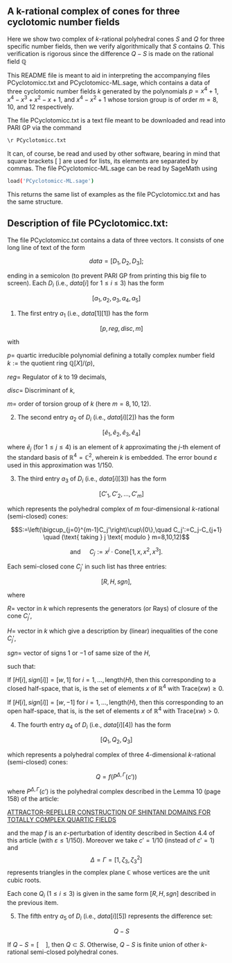 ## A k-rational complex of cones for three cyclotomic number fields  

   Here we show two complex of $k$-rational polyhedral cones $S$ and $Q$ for three specific number fields, then we verify algorithmically that $S$ contains $Q$. This verification is rigorous since the difference $Q-S$ is made on the rational field $\mathbb{Q}$
  
   This README file is meant to aid in interpreting the accompanying files PCyclotomicc.txt and PCyclotomicc-ML.sage, which contains a data of three cyclotomic number fields $k$ generated by the polynomials $p=x^4+1$, $x^4-x^3+x^2-x+1$, and $x^4-x^2+1$ whose torsion group is of order $m=8$, $10$, and $12$ respectively. 
   
 The file PCyclotomicc.txt is a text file meant to be downloaded and read into PARI GP via the command

 ```bash
 \r PCyclotomicc.txt
 ```
       
It can, of course, be read and used by other software, bearing in mind that square brackets [ ] are used for lists, its elements are separated by commas. The file PCyclotomicc-ML.sage can be read by SageMath using 

 ```bash
 load('PCyclotomicc-ML.sage')
 ```
       
              
This returns the same list of examples as the file PCyclotomicc.txt and has the same structure.

## Description of file PCyclotomicc.txt:

The file PCyclotomicc.txt contains a data of three vectors. It consists of one long line of text of the form 

  $$data = [D_1,D_2,D_3];$$

ending in a semicolon (to prevent PARI GP from printing this big  file to screen). Each $D_i$ (i.e., $data[i]$ for $1\leq i\leq 3$) has the form  

  $$[a_1,a_2,a_3,a_4,a_5]$$

1. The first entry $a_1$ (i.e., $data[1][1]$) has the form 

   $$[p,reg,disc,m]$$

with 

$p=$ quartic irreducible polynomial defining a totally complex number field  $k:= \text{the quotient ring } \mathbb{Q}[X]/(p)$, 

$reg=$ Regulator of $k$ to 19 decimals,

$disc=$ Discriminant of $k$,

$m=$ order of torsion group of $k$ (here $m=8, 10, 12$).

2. The second entry $a_2$ of $D_i$ (i.e., $data[i][2]$) has the form  

   $$[\tilde{e}_1,\tilde{e}_2,\tilde{e}_3,\tilde{e}_4]$$

where $\tilde{e}_j$ (for $1\leq j\leq 4$) is an element of $k$ approximating the $j$-th element of the standard basis of $\mathbb{R}^4 = \mathbb{C}^2$, wherein $k$ is embedded. The error bound $\varepsilon$ used in this approximation was $1/150$. 

3. The third entry $a_3$ of $D_i$ (i.e., $data[i][3]$) has the form 
 
   $$[C'_1,C'_2,...,C'_m]$$
 
which represents the polyhedral complex of $m$ four-dimensional $k$-rational (semi-closed) cones:
 
 $$S:=\left(\bigcup_{j=0}^{m-1}C_j'\right)\cup\{0\},\quad C_j':=C_j-C_{j+1} \quad (\text{ taking } j \text{ modulo } m=8,10,12)$$
 
 $$\text{and } \quad C_j:=x^j\cdot\text{Cone}[1,x,x^2,x^3].$$
    
Each semi-closed cone $C_j'$ in such list has three entries: 
    
 $$[R,H,sgn],$$
    
where
    
 $R=$ vector in $k$ which represents the generators (or Rays) of closure of the cone $C_j'$,
    
 $H=$ vector in $k$ which give a description by (linear) inequalities of the cone $C_j'$,
    
 $sgn=$ vector of signs $1$ or $-1$ of same size of the $H$,
    
 such that:
    
 If $[H[i],sign[i]]=[w,1]$ for $i=1,\ldots,\text{length}(H)$, then this corresponding to a closed half-space, that is, is the set of elements $x$ of $\mathbb{R}^4$ with $\text{Trace}(xw) \geq 0$.
    
 If $[H[i],sign[i]]=[w,-1]$ for $i=1,\ldots,\text{length}(H)$, then this corresponding to an open half-space, that is, is the set of elements  $x$ of $\mathbb{R}^4$ with $\text{Trace}(xw) > 0$.
    
 
4. The fourth entry $a_4$ of $D_i$ (i.e., $data[i][4]$) has the form  

  $$[Q_1,Q_2,Q_3]$$
      
which represents a polyhedral complex of three 4-dimensional $k$-rational (semi-closed) cones:

  $$Q=f(P^{\Delta,\Gamma}(c'))$$

where $P^{\Delta,\Gamma}(c')$ is the polyhedral complex described in the Lemma 10 (page 158) of the article: 

[ATTRACTOR-REPELLER CONSTRUCTION OF SHINTANI DOMAINS FOR TOTALLY COMPLEX QUARTIC FIELDS](https://www.sciencedirect.com/science/article/pii/S0022314X23002299)

and the map $f$ is an $\varepsilon$-perturbation of identity described in Section 4.4 of this article (with $\varepsilon\leq 1/150$). Moreover we take $c'=1/10$ (instead of $c'=1$) and 
$$\Delta=\Gamma=[1,\zeta_3,\zeta_3^2]$$ 
represents triangles in the complex plane $\mathbb{C}$ whose vertices are the unit cubic roots. 

Each cone $Q_i$ ($1\leq i\leq 3$) is given in the same form $[R,H,sgn]$ described in the previous item. 

5. The fifth entry $a_5$ of $D_i$ (i.e., $data[i][5]$) represents the difference set:

   $$Q-S$$

If $Q-S=[\quad]$, then $Q\subset S$. Otherwise, $Q-S$ is finite union of other $k$-rational semi-closed polyhedral cones. 


